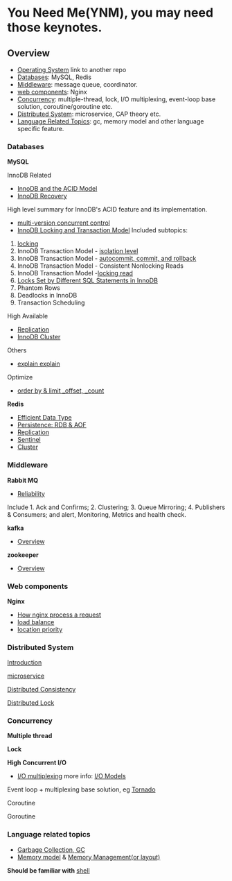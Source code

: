 # You Need Me(YNM),  you may need those keynotes.

## Overview

- [Operating System](https://github.com/kakukosaku/OperatingSystem) link to another repo
- [Databases](#databases): MySQL, Redis
- [Middleware](#middleware): message queue, coordinator.
- [web components](#web-components): Nginx
- [Concurrency](#concurrency): multiple-thread, lock, I/O multiplexing, event-loop base solution, coroutine/goroutine etc.
- [Distributed System](#distributed-system): microservice, CAP theory etc.
- [Language Related Topics](#language-related-topics): gc, memory model and other language specific feature.

### Databases

**MySQL**

InnoDB Related

- [InnoDB and the ACID Model](databases/mysql/innodb_and_acid_model.md)
- [InnoDB Recovery](databases/mysql/innodb_recovery.md)

High level summary for InnoDB's ACID feature and its implementation.

- [multi-version concurrent control](databases/mysql/mvcc.md)
- [InnoDB Locking and Transaction Model](databases/mysql/innodb_locking_and_transaction_model.md) Included subtopics:

1. [locking](databases/mysql/innodb_locking.md)
2. InnoDB Transaction Model - [isolation level](databases/mysql/isolation_level.md)
3. InnoDB Transaction Model - [autocommit, commit, and rollback](databases/mysql/autocommit_commit_rollback.md)
4. InnoDB Transaction Model - Consistent Nonlocking Reads
5. InnoDB Transaction Model -[locking read](databases/mysql/locking_read.md)
6. [Locks Set by Different SQL Statements in InnoDB]()
7. Phantom Rows
8. Deadlocks in InnoDB
9. Transaction Scheduling

High Available

- [Replication](databases/mysql/replication.md)
- [InnoDB Cluster](databases/mysql/innodb_cluster.md)

Others

- [explain explain](databases/mysql/explain_explain.md)

Optimize

- [order by & limit _offset, _count](databases/mysql/order_by_limit_offset.md)

**Redis**

- [Efficient Data Type](databases/redis/README.md#efficient-data-type)
- [Persistence: RDB & AOF](databases/redis/README.md#persistence-rdbaof)
- [Replication](databases/redis/README.md#replication)
- [Sentinel](databases/redis/README.md#sentinel)
- [Cluster](databases/redis/README.md#cluster)

### Middleware

**Rabbit MQ**

- [Reliability](middleware/mq/rabbitmq/reliability_guide.md)

Include 1. Ack and Confirms; 2. Clustering; 3. Queue Mirroring; 4. Publishers & Consumers; and alert, Monitoring, Metrics and health check.

**kafka**

- [Overview](middleware/mq/kafka/README.md)

**zookeeper**

- [Overview](middleware/zookeeper_overview.md)

### Web components

**Nginx**
    
- [How nginx process a request](web_components/nginx/process_request.md)
- [load balance](web_components/nginx/load_balancer.md)
- [location priority](web_components/nginx/location_priority.md)

### Distributed System

[Introduction](distributed_system/README.md)

[microservice](distributed_system/microservice/README.md)

[Distributed Consistency](distributed_system/consistency/README.md)

[Distributed Lock](distributed_system/lock/READEME.md)

### Concurrency

**Multiple thread**

**Lock**

**High Concurrent I/O**

- [I/O multiplexing](concurrent/multiplxing/README.md) more info: [I/O Models](https://github.com/kakukosaku/OperatingSystem/blob/master/topics/linux_5_io_model.md)

Event loop + multiplexing base solution, eg [Tornado](https://www.tornadoweb.org/en/stable/)

Coroutine

Goroutine

### Language related topics

- [Garbage Collection, GC](language_topics/gc.md)
- [Memory model](language_topics/memory_model.md) & [Memory Management(or layout)](language_topics/memory_management.md)

**Should be familiar with** [shell](language_topics/shell/README.md)
